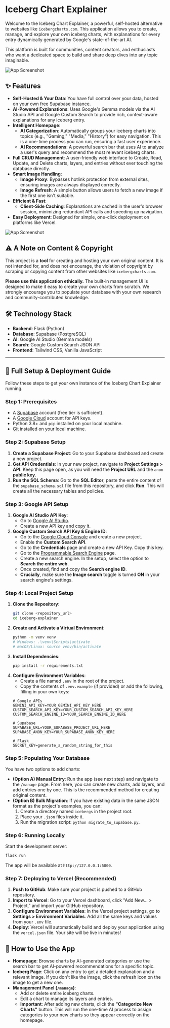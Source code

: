 # Iceberg Chart Explainer

Welcome to the Iceberg Chart Explainer, a powerful, self-hosted alternative to websites like `icebergcharts.com`. This application allows you to create, manage, and explore your own iceberg charts, with explanations for every entry dynamically generated by Google's state-of-the-art AI.

This platform is built for communities, content creators, and enthusiasts who want a dedicated space to build and share deep dives into any topic imaginable.

![App Screenshot](https://res.cloudinary.com/deak3thl9/image/upload/v1754206979/Screenshot_2025-08-03_144145_vxlfwz.png)

## ✨ Features

-   **Self-Hosted & Your Data**: You have full control over your data, hosted on your own free Supabase instance.
-   **AI-Powered Explanations**: Uses Google's Gemma models via the AI Studio API and Google Custom Search to provide rich, context-aware explanations for any iceberg entry.
-   **Intelligent Homepage**:
    -   **AI Categorization**: Automatically groups your iceberg charts into topics (e.g., "Gaming," "Media," "History") for easy navigation. This is a one-time process you can run, ensuring a fast user experience.
    -   **AI Recommendations**: A powerful search bar that uses AI to analyze a user's query and recommend the most relevant iceberg charts.
-   **Full CRUD Management**: A user-friendly web interface to Create, Read, Update, and Delete charts, layers, and entries without ever touching the database directly.
-   **Smart Image Handling**:
    -   **Image Proxy**: Bypasses hotlink protection from external sites, ensuring images are always displayed correctly.
    -   **Image Refresh**: A simple button allows users to fetch a new image if the first one isn't suitable.
-   **Efficient & Fast**:
    -   **Client-Side Caching**: Explanations are cached in the user's browser session, minimizing redundant API calls and speeding up navigation.
-   **Easy Deployment**: Designed for simple, one-click deployment on platforms like Vercel.

![App Screenshot](https://res.cloudinary.com/deak3thl9/image/upload/v1754392661/Screenshot_2025-08-05_174106_mplpae.png)

## ⚠️ A Note on Content & Copyright

This project is a **tool** for creating and hosting your own original content. It is not intended for, and does not encourage, the violation of copyright by scraping or copying content from other websites like `icebergcharts.com`.

**Please use this application ethically.** The built-in management UI is designed to make it easy to create your own charts from scratch. We strongly encourage you to populate your database with your own research and community-contributed knowledge.

## 🛠️ Technology Stack

-   **Backend**: Flask (Python)
-   **Database**: Supabase (PostgreSQL)
-   **AI**: Google AI Studio (Gemma models)
-   **Search**: Google Custom Search JSON API
-   **Frontend**: Tailwind CSS, Vanilla JavaScript

---

## 🚀 Full Setup & Deployment Guide

Follow these steps to get your own instance of the Iceberg Chart Explainer running.

### Step 1: Prerequisites

-   A [Supabase](https://supabase.com) account (free tier is sufficient).
-   A [Google Cloud](https://cloud.google.com/) account for API keys.
-   Python 3.8+ and `pip` installed on your local machine.
-   [Git](https://git-scm.com/) installed on your local machine.

### Step 2: Supabase Setup

1.  **Create a Supabase Project**: Go to your Supabase dashboard and create a new project.
2.  **Get API Credentials**: In your new project, navigate to **Project Settings > API**. Keep this page open, as you will need the **Project URL** and the `anon` **public key**.
3.  **Run the SQL Schema**: Go to the **SQL Editor**, paste the entire content of the `supabase_schema.sql` file from this repository, and click **Run**. This will create all the necessary tables and policies.

### Step 3: Google API Setup

1.  **Google AI Studio API Key**:
    -   Go to [Google AI Studio](https://aistudio.google.com/app/apikey).
    -   Create a new API key and copy it.
2.  **Google Custom Search API Key & Engine ID**:
    -   Go to the [Google Cloud Console](https://console.cloud.google.com/) and create a new project.
    -   Enable the **Custom Search API**.
    -   Go to the **Credentials** page and create a new API Key. Copy this key.
    -   Go to the [Programmable Search Engine](https://programmablesearchengine.google.com/controlpanel/all) page.
    -   Create a new search engine. In the setup, select the option to **Search the entire web**.
    -   Once created, find and copy the **Search engine ID**.
    -   **Crucially**, make sure the **Image search** toggle is turned **ON** in your search engine's settings.

### Step 4: Local Project Setup

1.  **Clone the Repository**:
    ```bash
    git clone <repository_url>
    cd iceberg-explainer
    ```
2.  **Create and Activate a Virtual Environment**:
    ```bash
    python -m venv venv
    # Windows: .\venv\Scripts\activate
    # macOS/Linux: source venv/bin/activate
    ```
3.  **Install Dependencies**:
    ```bash
    pip install -r requirements.txt
    ```
4.  **Configure Environment Variables**:
    -   Create a file named `.env` in the root of the project.
    -   Copy the contents of `.env.example` (if provided) or add the following, filling in your own keys:
    ```env
    # Google APIs
    GEMINI_API_KEY=YOUR_GEMINI_API_KEY_HERE
    CUSTOM_SEARCH_API_KEY=YOUR_CUSTOM_SEARCH_API_KEY_HERE
    CUSTOM_SEARCH_ENGINE_ID=YOUR_SEARCH_ENGINE_ID_HERE

    # Supabase
    SUPABASE_URL=YOUR_SUPABASE_PROJECT_URL_HERE
    SUPABASE_ANON_KEY=YOUR_SUPABASE_ANON_KEY_HERE

    # Flask
    SECRET_KEY=generate_a_random_string_for_this
    ```

### Step 5: Populating Your Database

You have two options to add charts:

-   **(Option A) Manual Entry**: Run the app (see next step) and navigate to the `/manage` page. From here, you can create new charts, add layers, and add entries one by one. This is the recommended method for creating original content.
-   **(Option B) Bulk Migration**: If you have existing data in the same JSON format as the project's examples, you can:
    1.  Create a directory named `icebergs` in the project root.
    2.  Place your `.json` files inside it.
    3.  Run the migration script: `python migrate_to_supabase.py`.

### Step 6: Running Locally

Start the development server:
```bash
flask run
```
The app will be available at `http://127.0.0.1:5000`.

### Step 7: Deploying to Vercel (Recommended)

1.  **Push to GitHub**: Make sure your project is pushed to a GitHub repository.
2.  **Import to Vercel**: Go to your Vercel dashboard, click "Add New... > Project," and import your GitHub repository.
3.  **Configure Environment Variables**: In the Vercel project settings, go to **Settings > Environment Variables**. Add all the same keys and values from your `.env` file.
4.  **Deploy**: Vercel will automatically build and deploy your application using the `vercel.json` file. Your site will be live in minutes!

## 📖 How to Use the App

-   **Homepage**: Browse charts by AI-generated categories or use the search bar to get AI-powered recommendations for a specific topic.
-   **Iceberg Page**: Click on any entry to get a detailed explanation and a relevant image. If you don't like the image, click the refresh icon on the image to get a new one.
-   **Management Panel (`/manage`)**:
    -   Add or delete entire iceberg charts.
    -   Edit a chart to manage its layers and entries.
    -   **Important**: After adding new charts, click the **"Categorize New Charts"** button. This will run the one-time AI process to assign categories to your new charts so they appear correctly on the homepage.
